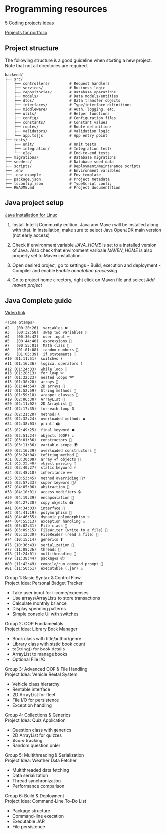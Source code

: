 # Programming resources

[5 Coding projects ideas](https://www.youtube.com/watch?v=n2B-FClr5rA)

[Projects for portfolio](https://www.youtube.com/watch?v=sGw7v-wAQ2s)


## Project structure

The following structure is a good guideline when starting a new project. Note that not all directories are required.

```
backend/
├── src/
│   ├── controllers/         # Request handlers
│   ├── services/            # Business logic
│   ├── repositories/        # Database operations
│   ├── models/              # Data models/entities
│   ├── dtos/                # Data transfer objects
│   ├── interfaces/          # Type/interface definitions
│   ├── middleware/          # Auth, logging, etc.
│   ├── utils/               # Helper functions
│   ├── config/              # Configuration files
│   ├── constants/           # Constant values
│   ├── routes/              # Route definitions
│   ├── validators/          # Validation logic
│   └── app.ts|js            # App entry point
├── tests/
│   ├── unit/                # Unit tests
│   ├── integration/         # Integration tests
│   └── e2e/                 # End-to-end tests
├── migrations/              # Database migrations
├── seeders/                 # Database seed data
├── scripts/                 # Deployment/maintenance scripts
├── .env                     # Environment variables
├── .env.example             # Env template
├── package.json             # Project metadata
├── tsconfig.json            # TypeScript config
└── README.md                # Project documentation
```

## Java project setup

[Java Installation for Linux](https://stackoverflow.com/a/76321378)

1. Install Intellij Community edition. Java anv Maven will be installed along with that. In installation, make sure to select Java OpenJDK main version (not early access)

2. Check if environment variable *JAVA_HOME* is set to a installed version of Java. Also check that environment varibale *MAVEN_HOME* is also properly set to Maven installation.

3. Open desired project, go to settings - Build, execution and deployment - Compiler and enable *Enable annotation processing*

4. Go to project home directory, right click on Maven file and select *Add maven project*

## Java Complete guide

[Video link](https://chat.deepseek.com/a/chat/s/ca336740-9064-4f19-afad-7a5689f754d4)

```
⭐️Time Stamps⭐️ 
#2   (00:20:26)  variables ❌   
#3   (00:32:58)  swap two variables 💱
#4   (00:36:42)  user input ⌨️
#5   (00:44:40)  expressions 🧮
#7   (00:55:01)  Math class 📐   
#8   (01:01:08)  random numbers 🎲
#9   (01:05:39)  if statements 🚧
#10 (01:11:51)  switches ⬇
#11 (01:16:36)  logical operators ❗
#12 (01:24:33)  while loop 🔄
#13 (01:28:13)  for loop ➰
#14 (01:32:23)  nested loops ➿
#15 (01:38:28)  arrays 🚗
#16 (01:44:54)  2D arrays 🚚
#17 (01:52:59)  String methods 💬
#18 (01:59:18)  wrapper classes 🎁
#19 (02:06:30)  ArrayList 🧾
#20 (02:11:02)  2D ArrayList 📜
#21 (02:17:35)  for-each loop 🔃
#22 (02:21:20)  methods 📞
#23 (02:32:24)  overloaded methods ☎️
#24 (02:38:03)  printf 🖨️
#25 (02:49:25)  final keyword ⛔
#26 (02:51:24)  objects (OOP) ☕
#27 (03:01:36)  constructors 👷
#28 (03:11:36)  variable scope 🌍
#29 (03:16:39)  overloaded constructors 🍕
#30 (03:24:04)  toString method 🎉
#31 (03:30:08)  array of objects 🍱
#32 (03:35:48)  object passing 🏬
#33 (03:40:27)  static keyword ⚡
#34 (03:48:10)  inheritance 👪
#35 (03:53:45)  method overriding 🙅‍♂️
#36 (03:57:33)  super keyword 🦸‍♂️
#37 (04:05:06)  abstraction 👻
#38 (04:10:01)  access modifiers 🔒
#39 (04:19:39)  encapsulation 💊
#40 (04:27:30)  copy objects 🖨️
#41 (04:34:03)  interface 🦅
#42 (04:41:19)  polymorphism 🏁
#43 (04:46:55)  dynamic polymorphism ✨
#44 (04:55:13)  exception handling ⚠️
#45 (05:02:31)  File class 📁
#46 (05:09:15)  FileWriter (write to a file) 📝
#47 (05:12:30)  FileReader (read a file) 📖
#74 (10:15:14)  generics ❓
#75 (10:36:43)  serialization 🥣
#77 (11:08:36)  threads 🧵
#78 (11:24:01)  multithreading 🧶
#79 (11:38:44)  packages 📦
#80 (11:42:49)  compile/run command prompt 💽
#81 (11:50:51)  executable (.jar) ☕
```

Group 1: Basic Syntax & Control Flow  
Project Idea: Personal Budget Tracker  
- Take user input for income/expenses  
- Use arrays/ArrayLists to store transactions  
- Calculate monthly balance  
- Display spending patterns  
- Simple console UI with switches  

Group 2: OOP Fundamentals  
Project Idea: Library Book Manager  
- Book class with title/author/genre  
- Library class with static book count  
- toString() for book details  
- ArrayList to manage books  
- Optional File I/O  

Group 3: Advanced OOP & File Handling  
Project Idea: Vehicle Rental System  
- Vehicle class hierarchy  
- Rentable interface  
- 2D ArrayList for fleet  
- File I/O for persistence  
- Exception handling  

Group 4: Collections & Generics  
Project Idea: Quiz Application  
- Question class with generics  
- 2D ArrayList for quizzes  
- Score tracking  
- Random question order  

Group 5: Multithreading & Serialization  
Project Idea: Weather Data Fetcher  
- Multithreaded data fetching  
- Data serialization  
- Thread synchronization  
- Performance comparison  

Group 6: Build & Deployment  
Project Idea: Command-Line To-Do List  
- Package structure  
- Command-line execution  
- Executable JAR  
- File persistence